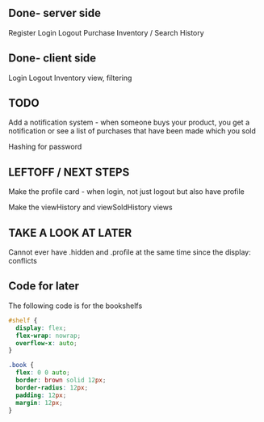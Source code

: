 ## Done- server side

Register
Login
Logout
Purchase
Inventory / Search
History

## Done- client side

Login
Logout
Inventory view, filtering

## TODO

Add a notification system - when someone buys your product, you get a notification or see
a list of purchases that have been made which you sold

Hashing for password

## LEFTOFF / NEXT STEPS

Make the profile card - when login, not just logout but also have profile

Make the viewHistory and viewSoldHistory views

## TAKE A LOOK AT LATER

Cannot ever have .hidden and .profile at the same time since the display: conflicts

## Code for later

The following code is for the bookshelfs

```css
#shelf {
  display: flex;
  flex-wrap: nowrap;
  overflow-x: auto;
}

.book {
  flex: 0 0 auto;
  border: brown solid 12px;
  border-radius: 12px;
  padding: 12px;
  margin: 12px;
}
```
